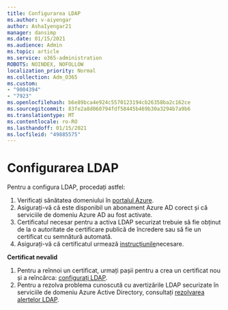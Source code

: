 ```yaml
---
title: Configurarea LDAP
ms.author: v-aiyengar
author: AshaIyengar21
manager: dansimp
ms.date: 01/15/2021
ms.audience: Admin
ms.topic: article
ms.service: o365-administration
ROBOTS: NOINDEX, NOFOLLOW
localization_priority: Normal
ms.collection: Adm_O365
ms.custom:
- "9004394"
- "7923"
ms.openlocfilehash: b6e89bca4e924c5570123194cb26358ba2c162ce
ms.sourcegitcommit: 83fe2a8d060794fdf58445b469b30a3294b7a9b6
ms.translationtype: MT
ms.contentlocale: ro-RO
ms.lasthandoff: 01/15/2021
ms.locfileid: "49885575"
---
```

# <a name="configure-ldap"></a>Configurarea LDAP

Pentru a configura LDAP, procedați astfel:

1. Verificați sănătatea domeniului în [portalul Azure](https://aka.ms/aadds-health).
1. Asigurați-vă că este disponibil un abonament Azure AD corect și că serviciile de domeniu Azure AD au fost activate.
1. Certificatul necesar pentru a activa LDAP securizat trebuie să fie obținut de la o autoritate de certificare publică de încredere sau să fie un certificat cu semnătură automată.
1. Asigurați-vă că certificatul urmează [instrucțiunile](https://docs.microsoft.com/azure/active-directory-domain-services/active-directory-ds-admin-guide-configure-secure-ldap#requirements-for-the-secure-ldap-certificate)necesare.

**Certificat nevalid**
1. Pentru a reînnoi un certificat, urmați pașii pentru a crea un certificat nou și a reîncărca: [configurați LDAP](https://docs.microsoft.com/azure/active-directory-domain-services/tutorial-configure-ldaps?WT.mc_id=Portal-Microsoft_Azure_Support).
1. Pentru a rezolva problema cunoscută cu avertizările LDAP securizate în serviciile de domeniu Azure Active Directory, consultați [rezolvarea alertelor LDAP](https://docs.microsoft.com/azure/active-directory-domain-services/alert-ldaps?WT.mc_id=Portal-Microsoft_Azure_Support).
